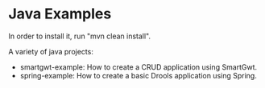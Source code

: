 Java Examples
=============

In order to install it, run "mvn clean install".

A variety of java projects:

* smartgwt-example: How to create a CRUD application using SmartGwt.
* spring-example: How to create a basic Drools application using Spring.

